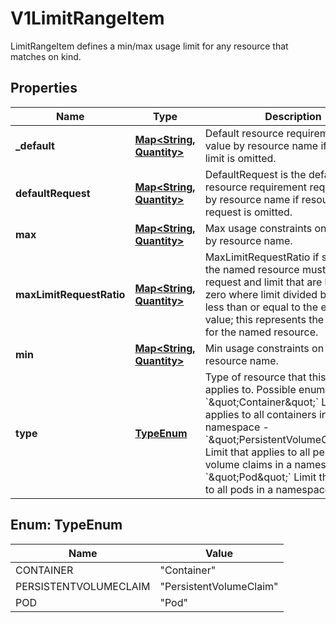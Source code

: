 

# V1LimitRangeItem

LimitRangeItem defines a min/max usage limit for any resource that matches on kind.
## Properties

Name | Type | Description | Notes
------------ | ------------- | ------------- | -------------
**_default** | [**Map&lt;String, Quantity&gt;**](Quantity.md) | Default resource requirement limit value by resource name if resource limit is omitted. |  [optional]
**defaultRequest** | [**Map&lt;String, Quantity&gt;**](Quantity.md) | DefaultRequest is the default resource requirement request value by resource name if resource request is omitted. |  [optional]
**max** | [**Map&lt;String, Quantity&gt;**](Quantity.md) | Max usage constraints on this kind by resource name. |  [optional]
**maxLimitRequestRatio** | [**Map&lt;String, Quantity&gt;**](Quantity.md) | MaxLimitRequestRatio if specified, the named resource must have a request and limit that are both non-zero where limit divided by request is less than or equal to the enumerated value; this represents the max burst for the named resource. |  [optional]
**min** | [**Map&lt;String, Quantity&gt;**](Quantity.md) | Min usage constraints on this kind by resource name. |  [optional]
**type** | [**TypeEnum**](#TypeEnum) | Type of resource that this limit applies to.  Possible enum values:  - &#x60;\&quot;Container\&quot;&#x60; Limit that applies to all containers in a namespace  - &#x60;\&quot;PersistentVolumeClaim\&quot;&#x60; Limit that applies to all persistent volume claims in a namespace  - &#x60;\&quot;Pod\&quot;&#x60; Limit that applies to all pods in a namespace | 



## Enum: TypeEnum

Name | Value
---- | -----
CONTAINER | &quot;Container&quot;
PERSISTENTVOLUMECLAIM | &quot;PersistentVolumeClaim&quot;
POD | &quot;Pod&quot;




